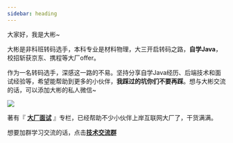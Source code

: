 ```yaml
---
sidebar: heading
---
```


大家好，我是大彬~

大彬是非科班转码选手，本科专业是材料物理，大三开启转码之路，**自学Java**，校招斩获京东、携程等大厂offer。

作为一名转码选手，深感这一路的不易。坚持分享自学Java经历、后端技术和面试经验等，希望能帮助到更多的小伙伴，**我踩过的坑你们不要再踩**。想与大彬交流的话，可以添加大彬的私人微信~

![](http://img.dabin-coder.cn/image/个人微信索隆.jpg)

著有『 [**大厂面试**](http://mp.weixin.qq.com/s?__biz=Mzg2OTY1NzY0MQ==&mid=2247488109&idx=1&sn=fd3ec79355505543a295df15845b936f&chksm=ce98ef2bf9ef663de7f5da18a5fae346672a758b4c43a9c8f34edbe20bca529adad4c6f73804&scene=21#wechat_redirect) 』专栏，已经帮助不少小伙伴上岸互联网大厂了，干货满满。

想要加群学习交流的话，点击[**技术交流群**](http://mp.weixin.qq.com/s?__biz=Mzg2OTY1NzY0MQ==&mid=2247486402&idx=1&sn=2165f1776dfcd9a08215f4f8af33a52a&chksm=ce98f684f9ef7f928f724a32dd2f2c342dbe896651562b3de77544fa021b6a23b34970a0bf07&scene=21#wechat_redirect)

